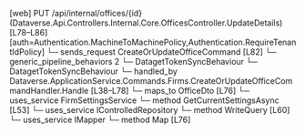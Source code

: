 [web] PUT /api/internal/offices/{id}  (Dataverse.Api.Controllers.Internal.Core.OfficesController.UpdateDetails)  [L78–L86] [auth=Authentication.MachineToMachinePolicy,Authentication.RequireTenantIdPolicy]
  └─ sends_request CreateOrUpdateOfficeCommand [L82]
    └─ generic_pipeline_behaviors 2
      └─ DatagetTokenSyncBehaviour
      └─ DatagetTokenSyncBehaviour
    └─ handled_by Dataverse.ApplicationService.Commands.Firms.CreateOrUpdateOfficeCommandHandler.Handle [L38–L78]
      └─ maps_to OfficeDto [L76]
      └─ uses_service FirmSettingsService
        └─ method GetCurrentSettingsAsync [L53]
      └─ uses_service IControlledRepository<Office>
        └─ method WriteQuery [L60]
      └─ uses_service IMapper
        └─ method Map [L76]


